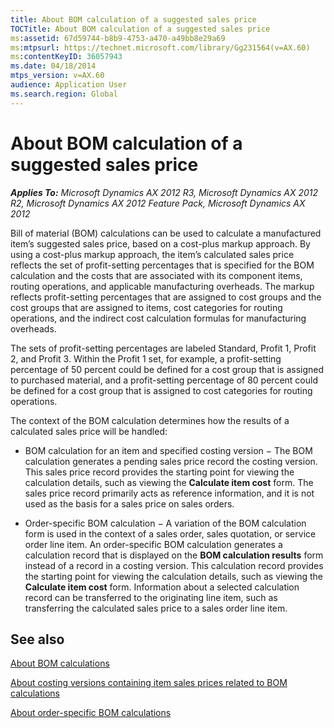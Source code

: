 ```yaml
---
title: About BOM calculation of a suggested sales price
TOCTitle: About BOM calculation of a suggested sales price
ms:assetid: 67d59744-b8b9-4753-a470-a49bb8e29a69
ms:mtpsurl: https://technet.microsoft.com/library/Gg231564(v=AX.60)
ms:contentKeyID: 36057943
ms.date: 04/18/2014
mtps_version: v=AX.60
audience: Application User
ms.search.region: Global
---
```


# About BOM calculation of a suggested sales price 


_**Applies To:** Microsoft Dynamics AX 2012 R3, Microsoft Dynamics AX 2012 R2, Microsoft Dynamics AX 2012 Feature Pack, Microsoft Dynamics AX 2012_

Bill of material (BOM) calculations can be used to calculate a manufactured item’s suggested sales price, based on a cost-plus markup approach. By using a cost-plus markup approach, the item’s calculated sales price reflects the set of profit-setting percentages that is specified for the BOM calculation and the costs that are associated with its component items, routing operations, and applicable manufacturing overheads. The markup reflects profit-setting percentages that are assigned to cost groups and the cost groups that are assigned to items, cost categories for routing operations, and the indirect cost calculation formulas for manufacturing overheads.

The sets of profit-setting percentages are labeled Standard, Profit 1, Profit 2, and Profit 3. Within the Profit 1 set, for example, a profit-setting percentage of 50 percent could be defined for a cost group that is assigned to purchased material, and a profit-setting percentage of 80 percent could be defined for a cost group that is assigned to cost categories for routing operations.

The context of the BOM calculation determines how the results of a calculated sales price will be handled:

  - BOM calculation for an item and specified costing version − The BOM calculation generates a pending sales price record the costing version. This sales price record provides the starting point for viewing the calculation details, such as viewing the **Calculate item cost** form. The sales price record primarily acts as reference information, and it is not used as the basis for a sales price on sales orders.

  - Order-specific BOM calculation − A variation of the BOM calculation form is used in the context of a sales order, sales quotation, or service order line item. An order-specific BOM calculation generates a calculation record that is displayed on the **BOM calculation results** form instead of a record in a costing version. This calculation record provides the starting point for viewing the calculation details, such as viewing the **Calculate item cost** form. Information about a selected calculation record can be transferred to the originating line item, such as transferring the calculated sales price to a sales order line item.

## See also

[About BOM calculations](about-bom-calculations.md)

[About costing versions containing item sales prices related to BOM calculations](about-costing-versions-containing-item-sales-prices-related-to-bom-calculations.md)

[About order-specific BOM calculations](about-order-specific-bom-calculations.md)

  


